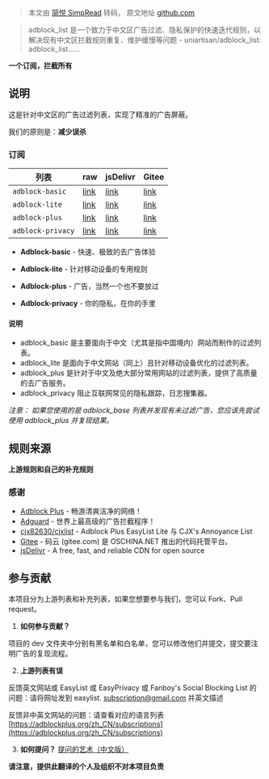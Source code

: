 > 本文由 [简悦 SimpRead](http://ksria.com/simpread/) 转码， 原文地址 [github.com](https://github.com/uniartisan/adblock_list)

> adblock_list 是一个致力于中文区广告过滤、隐私保护的快速迭代规则，以解决现有中文区拦截规则重复、维护缓慢等问题 - uniartisan/adblock_list: adblock_list......

**一个订阅，拦截所有**

[](#说明)说明
---------

这是针对中文区的广告过滤列表，实现了精准的广告屏蔽。

我们的原则是：**减少误杀**

### [](#订阅)订阅

<table><thead><tr><th>列表</th><th>raw</th><th>jsDelivr</th><th>Gitee</th></tr></thead><tbody><tr><td><code>adblock-basic</code></td><td><a href="https://raw.githubusercontent.com/uniartisan/adblock_list/master/adblock.txt" rel="nofollow">link</a></td><td><a href="https://cdn.jsdelivr.net/gh/uniartisan/adblock_list/adblock.txt" rel="nofollow">link</a></td><td><a href="https://gitee.com/uniartisan2018/adblock_list/raw/master/adblock.txt" rel="nofollow">link</a></td></tr><tr><td><code>adblock-lite</code></td><td><a href="https://raw.githubusercontent.com/uniartisan/adblock_list/master/adblock_lite.txt" rel="nofollow">link</a></td><td><a href="https://cdn.jsdelivr.net/gh/uniartisan/adblock_list/adblock_lite.txt" rel="nofollow">link</a></td><td><a href="https://gitee.com/uniartisan2018/adblock_list/raw/master/adblock_lite.txt" rel="nofollow">link</a></td></tr><tr><td><code>adblock-plus</code></td><td><a href="https://raw.githubusercontent.com/uniartisan/adblock_list/master/adblock_plus.txt" rel="nofollow">link</a></td><td><a href="https://cdn.jsdelivr.net/gh/uniartisan/adblock_list/adblock_plus.txt" rel="nofollow">link</a></td><td><a href="https://gitee.com/uniartisan2018/adblock_list/raw/master/adblock_plus.txt" rel="nofollow">link</a></td></tr><tr><td><code>adblock-privacy</code></td><td><a href="https://raw.githubusercontent.com/uniartisan/adblock_list/master/adblock_privacy.txt" rel="nofollow">link</a></td><td><a href="https://cdn.jsdelivr.net/gh/uniartisan/adblock_list/adblock_privacy.txt" rel="nofollow">link</a></td><td><a href="https://gitee.com/uniartisan2018/adblock_list/raw/master/adblock_privacy.txt" rel="nofollow">link</a></td></tr></tbody></table>

*   **Adblock-basic** - 快速、极致的去广告体验
    
*   **Adblock-lite** - 针对移动设备的专用规则
    
*   **Adblock-plus** - 广告，当然一个也不要放过
    
*   **Adblock-privacy** - 你的隐私，在你的手里
    

#### [](#说明-1)说明

*   adblock_basic 是主要面向于中文（尤其是指中国境内）网站而制作的过滤列表。
*   adblock_lite 是面向于中文网站（同上）且针对移动设备优化的过滤列表。
*   adblock_plus 是针对于中文及绝大部分常用网站的过滤列表，提供了高质量的去广告服务。
*   adblock_privacy 阻止互联网常见的隐私跟踪，日志搜集器。

_注意： 如果您使用的是 adblock_base 列表并发现有未过滤广告，您应该先尝试使用 adblock_plus 并复现结果。_

[](#规则来源)规则来源
-------------

**上游规则和自己的补充规则**

### [](#感谢)感谢

*   [Adblock Plus](https://adblockplus.org/) - 畅游清爽洁净的网络！
*   [Adguard](https://adguard.com/) - 世界上最高级的广告拦截程序！
*   [cjx82630/cjxlist](https://github.com/cjx82630/cjxlist) - Adblock Plus EasyList Lite 与 CJX's Annoyance List
*   [Gitee](https://gitee.com/) - 码云 (gitee.com) 是 OSCHINA.NET 推出的代码托管平台。
*   [jsDelivr](https://www.jsdelivr.com/) - A free, fast, and reliable CDN for open source

[](#参与贡献)参与贡献
-------------

本项目分为上游列表和补充列表，如果您想要参与我们，您可以 Fork、Pull request。

1.  **如何参与贡献？**

项目的 dev 文件夹中分别有黑名单和白名单，您可以修改他们并提交，提交要注明广告的复现流程。

2.  **上游列表有误**

反馈英文网站或 EasyList 或 EasyPrivacy 或 Fanboy's Social Blocking List 的问题：请将网址发到 easylist. [subscription@gmail.com](mailto:subscription@gmail.com) 并英文描述

反馈非中英文网站的问题：请查看对应的语言列表 [https://adblockplus.org/zh_CN/subscriptions](https://adblockplus.org/zh_CN/subscriptions)

3.  **如何提问？** [提问的艺术（中文版）](https://github.com/ryanhanwu/How-To-Ask-Questions-The-Smart-Way/blob/master/README-zh_CN.md)

**请注意，提供此翻译的个人及组织不对本项目负责**